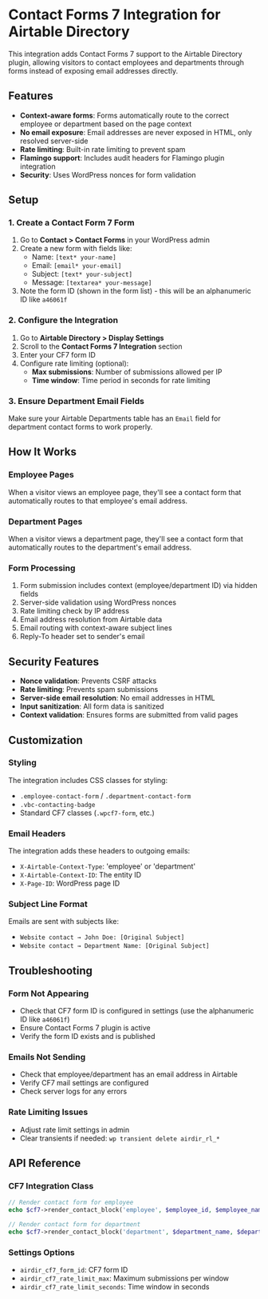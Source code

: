# Contact Forms 7 Integration for Airtable Directory

This integration adds Contact Forms 7 support to the Airtable Directory plugin, allowing visitors to contact employees and departments through forms instead of exposing email addresses directly.

## Features

- **Context-aware forms**: Forms automatically route to the correct employee or department based on the page context
- **No email exposure**: Email addresses are never exposed in HTML, only resolved server-side
- **Rate limiting**: Built-in rate limiting to prevent spam
- **Flamingo support**: Includes audit headers for Flamingo plugin integration
- **Security**: Uses WordPress nonces for form validation

## Setup

### 1. Create a Contact Form 7 Form

1. Go to **Contact > Contact Forms** in your WordPress admin
2. Create a new form with fields like:
   - Name: `[text* your-name]`
   - Email: `[email* your-email]`
   - Subject: `[text* your-subject]`
   - Message: `[textarea* your-message]`
3. Note the form ID (shown in the form list) - this will be an alphanumeric ID like `a46061f`

### 2. Configure the Integration

1. Go to **Airtable Directory > Display Settings**
2. Scroll to the **Contact Forms 7 Integration** section
3. Enter your CF7 form ID
4. Configure rate limiting (optional):
   - **Max submissions**: Number of submissions allowed per IP
   - **Time window**: Time period in seconds for rate limiting

### 3. Ensure Department Email Fields

Make sure your Airtable Departments table has an `Email` field for department contact forms to work properly.

## How It Works

### Employee Pages
When a visitor views an employee page, they'll see a contact form that automatically routes to that employee's email address.

### Department Pages
When a visitor views a department page, they'll see a contact form that automatically routes to the department's email address.

### Form Processing
1. Form submission includes context (employee/department ID) via hidden fields
2. Server-side validation using WordPress nonces
3. Rate limiting check by IP address
4. Email address resolution from Airtable data
5. Email routing with context-aware subject lines
6. Reply-To header set to sender's email

## Security Features

- **Nonce validation**: Prevents CSRF attacks
- **Rate limiting**: Prevents spam submissions
- **Server-side email resolution**: No email addresses in HTML
- **Input sanitization**: All form data is sanitized
- **Context validation**: Ensures forms are submitted from valid pages

## Customization

### Styling
The integration includes CSS classes for styling:
- `.employee-contact-form` / `.department-contact-form`
- `.vbc-contacting-badge`
- Standard CF7 classes (`.wpcf7-form`, etc.)

### Email Headers
The integration adds these headers to outgoing emails:
- `X-Airtable-Context-Type`: 'employee' or 'department'
- `X-Airtable-Context-ID`: The entity ID
- `X-Page-ID`: WordPress page ID

### Subject Line Format
Emails are sent with subjects like:
- `Website contact → John Doe: [Original Subject]`
- `Website contact → Department Name: [Original Subject]`

## Troubleshooting

### Form Not Appearing
- Check that CF7 form ID is configured in settings (use the alphanumeric ID like `a46061f`)
- Ensure Contact Forms 7 plugin is active
- Verify the form ID exists and is published

### Emails Not Sending
- Check that employee/department has an email address in Airtable
- Verify CF7 mail settings are configured
- Check server logs for any errors

### Rate Limiting Issues
- Adjust rate limit settings in admin
- Clear transients if needed: `wp transient delete airdir_rl_*`

## API Reference

### CF7 Integration Class
```php
// Render contact form for employee
echo $cf7->render_contact_block('employee', $employee_id, $employee_name);

// Render contact form for department
echo $cf7->render_contact_block('department', $department_name, $department_name);
```

### Settings Options
- `airdir_cf7_form_id`: CF7 form ID
- `airdir_cf7_rate_limit_max`: Maximum submissions per window
- `airdir_cf7_rate_limit_seconds`: Time window in seconds 